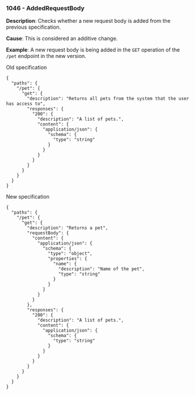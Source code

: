 ### 1046 - AddedRequestBody

**Description**: Checks whether a new request body is added from the previous specification. 

**Cause**: This is considered an additive change.

**Example**: A new request body is being added in the `GET` operation of the `/pet` endpoint in the new version.

Old specification
```json5
{
  "paths": {
    "/pet": {
      "get": {
        "description": "Returns all pets from the system that the user has access to",
        "responses": {
          "200": {
            "description": "A list of pets.",
            "content": {
              "application/json": {
                "schema": {
                  "type": "string"
                }
              }
            }
          }
        }
      }
    }
  }
} 
```

New specification
```json5
{
  "paths": {
    "/pet": {
      "get": {
        "description": "Returns a pet",
        "requestBody": {
          "content": {
            "application/json": {
              "schema": {
                "type": "object",
                "properties": {
                  "name": {
                    "description": "Name of the pet",
                    "type": "string"
                  }
                }
              }
            }
          }
        },
        "responses": {
          "200": {
            "description": "A list of pets.",
            "content": {
              "application/json": {
                "schema": {
                  "type": "string"
                }
              }
            }
          }
        }
      }
    }
  }
} 
```
